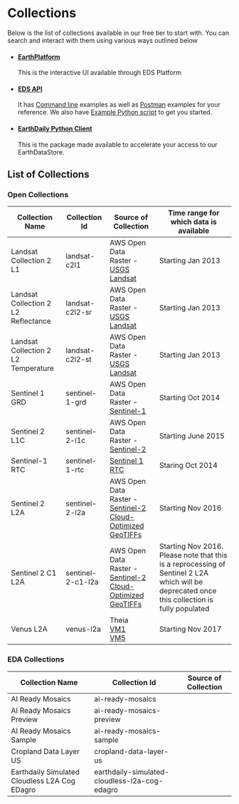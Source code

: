 # Collections 

Below is the list of collections available in our free tier to start with. You can search and interact with them using various ways outlined below
* #### [EarthPlatform](../EDS%20Platform/EDS%20-%20Catalog%20UI.md)
     This is the interactive UI available through EDS Platform  
* #### [EDS API](../EDS%20API/API%20Usage/API%20endpoints.md) 
    It has [Command line](../EDS%20API/API%20Usage/Command%20Line.md) examples as well as [Postman](../EDS%20API/API%20Usage/Postman.md) examples for your reference. We also have [Example Python script](../EDS%20API/API%20Usage/Python.md) to get you started.
* #### [EarthDaily Python Client](https://github.com/earthdaily/earthdaily-python-client)
     This is the package made available to accelerate your access to our EarthDataStore. 

## List of Collections

### Open Collections

| Collection Name |  Collection Id          |    Source of Collection | Time range for which data is available | 
|------------------------|--------------------|--------------------------|--------------------------------------------------------|
| Landsat Collection 2 L1   | landsat-c2l1        | AWS Open Data <br> Raster - [USGS Landsat](https://registry.opendata.aws/usgs-landsat/)                        |                          Starting Jan 2013                            |    
| Landsat Collection 2 L2 Reflectance  | landsat-c2l2-sr        | AWS Open Data <br> Raster - [USGS Landsat](https://registry.opendata.aws/usgs-landsat/)                        |                          Starting Jan 2013                            |    
| Landsat Collection 2 L2 Temperature  | landsat-c2l2-st       | AWS Open Data <br> Raster - [USGS Landsat](https://registry.opendata.aws/usgs-landsat/)                        |                          Starting Jan 2013                            |    
| Sentinel 1 GRD    |    sentinel-1-grd    | AWS Open Data <br> Raster - [Sentinel-1](https://registry.opendata.aws/sentinel-1/)  | Starting Oct 2014 |
| Sentinel 2 L1C    |    sentinel-2-l1c    | AWS Open Data <br> Raster - [Sentinel-2](https://registry.opendata.aws/sentinel-2/) | Starting June 2015  |
| Sentinel-1 RTC    |    sentinel-1-rtc    | [Sentinel 1 RTC](https://planetarycomputer.microsoft.com/dataset/sentinel-1-rtc)   |   Staring Oct 2014  | 
| Sentinel 2 L2A    |    sentinel-2-l2a    | AWS Open Data <br> Raster - [Sentinel-2 Cloud-Optimized GeoTIFFs](https://registry.opendata.aws/sentinel-2-l2a-cogs/)     | Starting Nov 2016 |
| Sentinel 2 C1 L2A   |    sentinel-2-c1-l2a    | AWS Open Data <br> Raster - [Sentinel-2 Cloud-Optimized GeoTIFFs](https://registry.opendata.aws/sentinel-2-l2a-cogs/)     | Starting Nov 2016. Please note that this is a reprocessing of Sentinel 2 L2A which will be deprecated once this collection is fully populated|
| Venus L2A    |    venus-l2a     | Theia <br> [VM1](https://theia.cnes.fr/atdistrib/rocket/#/search?page=1928&collection=VENUS&processingLevel=LEVEL2A) <br> [VM5](https://theia.cnes.fr/atdistrib/rocket/#/search?page=42&collection=VENUSVM05&platform=VENUS&processingLevel=LEVEL2A)    |    Starting Nov 2017   |

### EDA Collections

| Collection Name |  Collection Id |    Source of Collection | 
|------------------------|-------------|--------------------------|
| AI Ready Mosaics      |    ai-ready-mosaics   |                               |
| AI Ready Mosaics Preview      |    ai-ready-mosaics-preview   |                    |
| AI Ready Mosaics Sample      |    ai-ready-mosaics-sample   |                 |
| Cropland Data Layer US      |    cropland-data-layer-us   |              |
| Earthdaily Simulated Cloudless L2A Cog EDagro   |    earthdaily-simulated-cloudless-l2a-cog-edagro     |